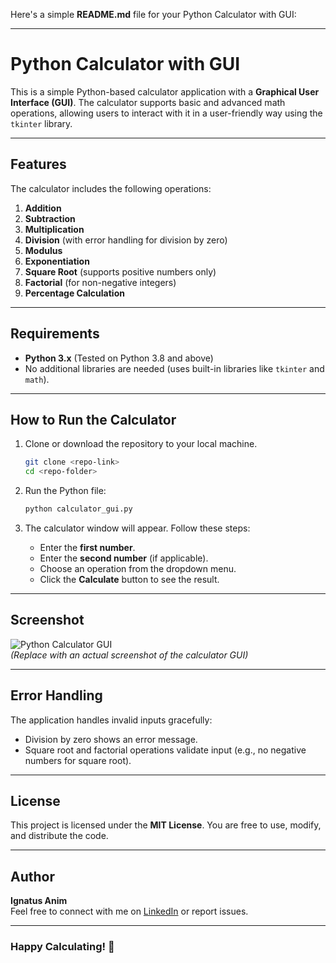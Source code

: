 Here's a simple **README.md** file for your Python Calculator with GUI:

---

# Python Calculator with GUI

This is a simple Python-based calculator application with a **Graphical User Interface (GUI)**. The calculator supports basic and advanced math operations, allowing users to interact with it in a user-friendly way using the `tkinter` library.

---

## Features

The calculator includes the following operations:

1. **Addition**  
2. **Subtraction**  
3. **Multiplication**  
4. **Division** (with error handling for division by zero)  
5. **Modulus**  
6. **Exponentiation**  
7. **Square Root** (supports positive numbers only)  
8. **Factorial** (for non-negative integers)  
9. **Percentage Calculation**  

---

## Requirements

- **Python 3.x** (Tested on Python 3.8 and above)
- No additional libraries are needed (uses built-in libraries like `tkinter` and `math`).

---

## How to Run the Calculator

1. Clone or download the repository to your local machine.

   ```bash
   git clone <repo-link>
   cd <repo-folder>
   ```

2. Run the Python file:

   ```bash
   python calculator_gui.py
   ```

3. The calculator window will appear. Follow these steps:
   - Enter the **first number**.
   - Enter the **second number** (if applicable).
   - Choose an operation from the dropdown menu.
   - Click the **Calculate** button to see the result.

---

## Screenshot

![Python Calculator GUI](screenshot.png)  
*(Replace with an actual screenshot of the calculator GUI)*  

---

## Error Handling

The application handles invalid inputs gracefully:
- Division by zero shows an error message.
- Square root and factorial operations validate input (e.g., no negative numbers for square root).

---

## License

This project is licensed under the **MIT License**. You are free to use, modify, and distribute the code.

---

## Author

**Ignatus Anim**  
Feel free to connect with me on [LinkedIn](#) or report issues.

---

### Happy Calculating! 🎉